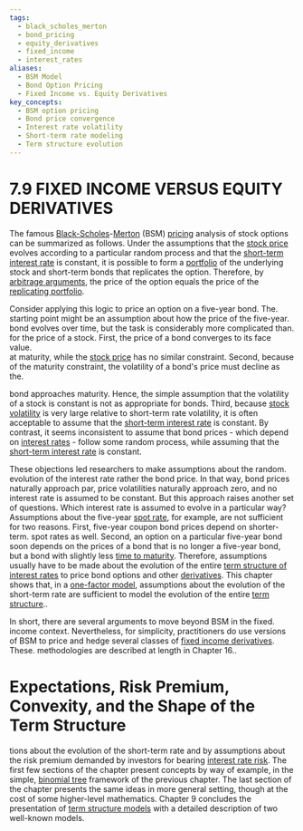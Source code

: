 ```yaml
---
tags:
  - black_scholes_merton
  - bond_pricing
  - equity_derivatives
  - fixed_income
  - interest_rates
aliases:
  - BSM Model
  - Bond Option Pricing
  - Fixed Income vs. Equity Derivatives
key_concepts:
  - BSM option pricing
  - Bond price convergence
  - Interest rate volatility
  - Short-term rate modeling
  - Term structure evolution
---
```


# 7.9 FIXED INCOME VERSUS EQUITY DERIVATIVES  

The famous [Black-Scholes](../../../Financial%20Engineering/Mathematical%20Modeling%20of%20Derivative%20Pricing.md)-[Merton](../../../Credit%20Markets/Credit%20Markets%20Session%205.md) (BSM) [pricing](Arbitrage%20Pricing%20of%20Derivatives.md) analysis of stock options can be summarized as follows. Under the assumptions that the [stock price](../../../Financial%20Engineering/Derivatives/Part%20IV%20-%20Options/Chapter%2016%20-%20Black–Scholes%20Model.md) evolves according to a particular random process and that the [short-term interest rate](../Chapter%209/The%20Gauss%20Model.md) is constant, it is possible to form a [portfolio](../../../Advanced%20Investments/An%20Asset%20Allocation%20Primer.md) of the underlying stock and short-term bonds that replicates the option. Therefore, by [arbitrage arguments](../Chapter%2011/Forward%20Contracts%20and%20Forward%20Prices.md), the price of the option equals the price of the [replicating portfolio](../../../Pricing%20Forwards,%20Futures,%20Bonds,%20Swaps,%20Swaptions,%20Caps%20and%20Floors%20under%20No-Arbitrage%20and%20Risk-Neutral%20Pricing.md).  

Consider applying this logic to price an option on a five-year bond. The.   
starting point might be an assumption about how the price of the five-year.   
bond evolves over time, but the task is considerably more complicated than.   
for the price of a stock. First, the price of a bond converges to its face value.   
at maturity, while the [stock price](../../../Financial%20Engineering/Derivatives/Part%20IV%20-%20Options/Chapter%2016%20-%20Black–Scholes%20Model.md) has no similar constraint. Second, because of the maturity constraint, the volatility of a bond's price must decline as the.  

bond approaches maturity. Hence, the simple assumption that the volatility of a stock is constant is not as appropriate for bonds. Third, because [stock volatility](../../../Financial%20Instruments/Financial%20Derivatives%20and%20Quantitative%20Methods/Option%20Risk.md) is very large relative to short-term rate volatility, it is often acceptable to assume that the [short-term interest rate](../Chapter%209/The%20Gauss%20Model.md) is constant. By contrast, it seems inconsistent to assume that bond prices - which depend on [interest rates](../Chapter%202/Interest%20Rate%20Quotations.md) - follow some random process, while assuming that the [short-term interest rate](../Chapter%209/The%20Gauss%20Model.md) is constant.  

These objections led researchers to make assumptions about the random. evolution of the interest rate rather the bond price. In that way, bond prices naturally approach par, price volatilities naturally approach zero, and no interest rate is assumed to be constant. But this approach raises another set of questions. Which interest rate is assumed to evolve in a particular way? Assumptions about the five-year [spot rate](../../../International%20Finance/The%20Foreign%20Exchange%20Market%20Annotations.md), for example, are not sufficient for two reasons. First, five-year coupon bond prices depend on shorter-term. spot rates as well. Second, an option on a particular five-year bond soon depends on the prices of a bond that is no longer a five-year bond, but a bond with slightly less [time to maturity](../../../Financial%20Instruments/Lecture%20Notes-%20Financial%20Instruments/Teaching%20Note%201-%20Forward%20Rates%20Agreement/Hedging%20Strategies%20with%20Forwards.md). Therefore, assumptions usually have to be made about the evolution of the entire [term structure of interest rates](../../../Financial%20Engineering/6.%20A%20Brief%20Introduction%20to%20Stochastic%20Calculus.md) to price bond options and other [derivatives](../../Financial%20Trading%20and%20Markets/Chapter%209%20Arbitrage%20and%20Hedging%20With%20Options.md). This chapter shows that, in a [one-factor model](Profit%20and%20Loss%20Attribution%20with%20an%20OAS.md), assumptions about the evolution of the short-term rate are sufficient to model the evolution of the entire [term structure](../Chapter%209/The%20Vasicek%20Model.md)..  

In short, there are several arguments to move beyond BSM in the fixed. income context. Nevertheless, for simplicity, practitioners do use versions of BSM to price and hedge several classes of [fixed income derivatives](../../../Financial%20Engineering/6.%20A%20Brief%20Introduction%20to%20Stochastic%20Calculus.md). These. methodologies are described at length in Chapter 16..  

# Expectations, Risk Premium, Convexity, and the Shape of the Term Structure  

tions about the evolution of the short-term rate and by assumptions about the risk premium demanded by investors for bearing [interest rate risk](../../../Fixed%20Income%20Asset%20Pricing/Analysis%20of%20Fixed%20Income%20Securities.md). The first few sections of the chapter present concepts by way of example, in the simple, [binomial tree](Rate%20and%20Price%20Trees.md) framework of the previous chapter. The last section of the chapter presents the same ideas in more general setting, though at the cost of some higher-level mathematics. Chapter 9 concludes the presentation of [term structure models](../../../Financial%20Engineering/Financial%20Mathematics%20Course.md) with a detailed description of two well-known models.  